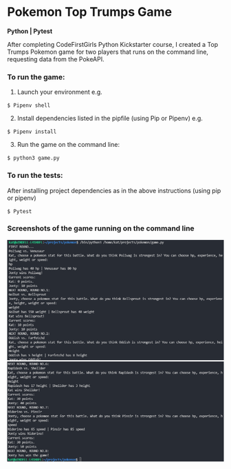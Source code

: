 # Pokemon Top Trumps Game

**Python | Pytest**

After completing CodeFirstGirls Python Kickstarter course, I created a Top Trumps Pokemon game for two players that runs on the command line, requesting data from the PokeAPI.

### To run the game:

1. Launch your environment e.g.

```
$ Pipenv shell
```

2. Install dependencies listed in the pipfile (using Pip or Pipenv) e.g.

```
$ Pipenv install
```

3. Run the game on the command line:

```
$ python3 game.py
```

### To run the tests:

After installing project dependencies as in the above instructions (using pip or pipenv)

```
$ Pytest

```

### Screenshots of the game running on the command line

![Game beginning](./assets/Poke-game1.png)
![poke-game2](./assets/poke-game2.png)
